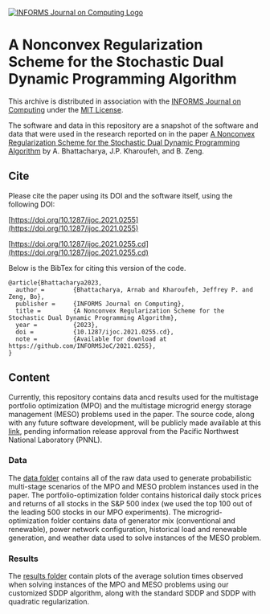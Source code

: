 [![INFORMS Journal on Computing Logo](https://INFORMSJoC.github.io/logos/INFORMS_Journal_on_Computing_Header.jpg)](https://pubsonline.informs.org/journal/ijoc)

# A Nonconvex Regularization Scheme for the Stochastic Dual Dynamic Programming Algorithm
This archive is distributed in association with the [INFORMS Journal on
Computing](https://pubsonline.informs.org/journal/ijoc) under the [MIT License](LICENSE).

The software and data in this repository are a snapshot of the software and data that were used in the research reported on in the paper [A Nonconvex Regularization Scheme for the Stochastic Dual Dynamic Programming Algorithm](https://pubsonline.informs.org/doi/10.1287/ijoc.2021.0255) by A. Bhattacharya, J.P. Kharoufeh, and B. Zeng.

## Cite

Please cite the paper using its DOI and the software itself, using the following DOI:

[https://doi.org/10.1287/ijoc.2021.0255](https://doi.org/10.1287/ijoc.2021.0255)

[https://doi.org/10.1287/ijoc.2021.0255.cd](https://doi.org/10.1287/ijoc.2021.0255.cd)

Below is the BibTex for citing this version of the code.

```
@article{Bhattacharya2023,
  author =        {Bhattacharya, Arnab and Kharoufeh, Jeffrey P. and Zeng, Bo},
  publisher =     {INFORMS Journal on Computing},
  title =         {A Nonconvex Regularization Scheme for the Stochastic Dual Dynamic Programming Algorithm},
  year =          {2023},
  doi =           {10.1287/ijoc.2021.0255.cd},
  note =          {Available for download at https://github.com/INFORMSJoC/2021.0255},
}  
```


## Content

Currently, this repository contains data ancd results used for the multistage portfolio optimization (MPO) and the multistage microgrid energy storage management (MESO) problems used in the paper. The source code, along with any future software development, will be publicly made available at this [link](https://github.com/cfcarnabiitkgp/2021-0255), pending information release approval from the Pacific Northwest National Laboratory (PNNL). 

### Data 

The [data folder]() contains all of the raw data used to generate probabilistic multi-stage scenarios of the MPO and MESO problem instances used in the paper. The portfolio-optimization folder contains historical daily stock prices and returns of all stocks in the S&P 500 index (we used the top 100 out of the leading 500 stocks in our MPO experiments). The microgrid-optimization folder contains data of generator mix (conventional and renewable), power network configuration, historical load and renewable generation, and weather data used to solve instances of the MESO problem. 

### Results

The [results folder]() contain plots of the  average solution times observed when solving instances of the MPO and MESO problems using our customized SDDP algorithm, along with the standard SDDP and SDDP with quadratic regularization. 





